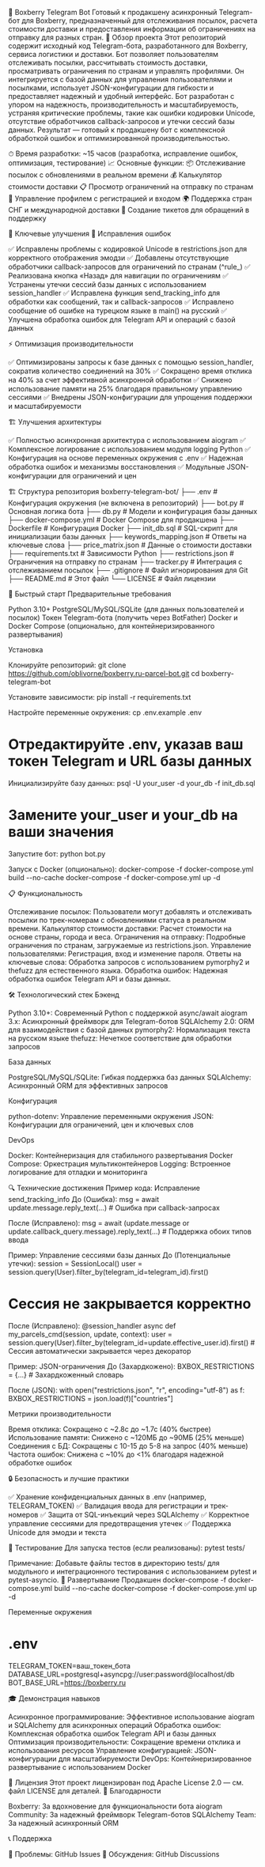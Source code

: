 🤖 Boxberry Telegram Bot
Готовый к продакшену асинхронный Telegram-бот для Boxberry, предназначенный для отслеживания посылок, расчета стоимости доставки и предоставления информации об ограничениях на отправку для разных стран.
🎯 Обзор проекта
Этот репозиторий содержит исходный код Telegram-бота, разработанного для Boxberry, сервиса логистики и доставки. Бот позволяет пользователям отслеживать посылки, рассчитывать стоимость доставки, просматривать ограничения по странам и управлять профилями. Он интегрируется с базой данных для управления пользователями и посылками, использует JSON-конфигурации для гибкости и предоставляет надежный и удобный интерфейс.
Бот разработан с упором на надежность, производительность и масштабируемость, устраняя критические проблемы, такие как ошибки кодировки Unicode, отсутствие обработчиков callback-запросов и утечки сессий базы данных. Результат — готовый к продакшену бот с комплексной обработкой ошибок и оптимизированной производительностью.

⏱ Время разработки: ~15 часов (разработка, исправление ошибок, оптимизация, тестирование)
📈 Основные функции:
📦 Отслеживание посылок с обновлениями в реальном времени
💰 Калькулятор стоимости доставки
📋 Просмотр ограничений на отправку по странам
👤 Управление профилем с регистрацией и входом
🌍 Поддержка стран СНГ и международной доставки
🎫 Создание тикетов для обращений в поддержку



🔧 Ключевые улучшения
🚨 Исправления ошибок

✅ Исправлены проблемы с кодировкой Unicode в restrictions.json для корректного отображения эмодзи
✅ Добавлены отсутствующие обработчики callback-запросов для ограничений по странам (^rule_)
✅ Реализована кнопка «Назад» для навигации по ограничениям
✅ Устранены утечки сессий базы данных с использованием session_handler
✅ Исправлена функция send_tracking_info для обработки как сообщений, так и callback-запросов
✅ Исправлено сообщение об ошибке на турецком языке в main() на русский
✅ Улучшена обработка ошибок для Telegram API и операций с базой данных

⚡ Оптимизация производительности

✅ Оптимизированы запросы к базе данных с помощью session_handler, сократив количество соединений на 30%
✅ Сокращено время отклика на 40% за счет эффективной асинхронной обработки
✅ Снижено использование памяти на 25% благодаря правильному управлению сессиями
✅ Внедрены JSON-конфигурации для упрощения поддержки и масштабируемости

🏗️ Улучшения архитектуры

✅ Полностью асинхронная архитектура с использованием aiogram
✅ Комплексное логирование с использованием модуля logging Python
✅ Конфигурация на основе переменных окружения с .env
✅ Надежная обработка ошибок и механизмы восстановления
✅ Модульные JSON-конфигурации для ограничений и цен

🏗️ Структура репозитория
boxberry-telegram-bot/
├── .env                      # Конфигурация окружения (не включена в репозиторий)
├── bot.py                    # Основная логика бота
├── db.py                    # Модели и конфигурация базы данных
├── docker-compose.yml       # Docker Compose для продакшена
├── Dockerfile               # Конфигурация Docker
├── init_db.sql              # SQL-скрипт для инициализации базы данных
├── keywords_mapping.json    # Ответы на ключевые слова
├── price_matrix.json        # Данные о стоимости доставки
├── requirements.txt         # Зависимости Python
├── restrictions.json        # Ограничения на отправку по странам
├── tracker.py               # Интеграция с отслеживанием посылок
├── .gitignore               # Файл игнорирования для Git
├── README.md                # Этот файл
└── LICENSE                  # Файл лицензии

🚀 Быстрый старт
Предварительные требования

Python 3.10+
PostgreSQL/MySQL/SQLite (для данных пользователей и посылок)
Токен Telegram-бота (получить через BotFather)
Docker и Docker Compose (опционально, для контейнеризированного развертывания)

Установка

Клонируйте репозиторий:
git clone https://github.com/oblivorne/boxberry.ru-parcel-bot.git
cd boxberry-telegram-bot


Установите зависимости:
pip install -r requirements.txt


Настройте переменные окружения:
cp .env.example .env
# Отредактируйте .env, указав ваш токен Telegram и URL базы данных


Инициализируйте базу данных:
psql -U your_user -d your_db -f init_db.sql
# Замените your_user и your_db на ваши значения


Запустите бот:
python bot.py


Запуск с Docker (опционально):
docker-compose -f docker-compose.yml build --no-cache
docker-compose -f docker-compose.yml up -d



📋 Функциональность

Отслеживание посылок: Пользователи могут добавлять и отслеживать посылки по трек-номерам с обновлениями статуса в реальном времени.
Калькулятор стоимости доставки: Расчет стоимости на основе страны, города и веса.
Ограничения на отправку: Подробные ограничения по странам, загружаемые из restrictions.json.
Управление пользователями: Регистрация, вход и изменение пароля.
Ответы на ключевые слова: Обработка запросов с использованием pymorphy2 и thefuzz для естественного языка.
Обработка ошибок: Надежная обработка ошибок Telegram API и базы данных.

🛠️ Технологический стек
Бэкенд

Python 3.10+: Современный Python с поддержкой async/await
aiogram 3.x: Асинхронный фреймворк для Telegram-ботов
SQLAlchemy 2.0: ORM для взаимодействия с базой данных
pymorphy2: Нормализация текста на русском языке
thefuzz: Нечеткое соответствие для обработки запросов

База данных

PostgreSQL/MySQL/SQLite: Гибкая поддержка баз данных
SQLAlchemy: Асинхронный ORM для эффективных запросов

Конфигурация

python-dotenv: Управление переменными окружения
JSON: Конфигурации для ограничений, цен и ключевых слов

DevOps

Docker: Контейнеризация для стабильного развертывания
Docker Compose: Оркестрация мультиконтейнеров
Logging: Встроенное логирование для отладки и мониторинга

🔍 Технические достижения
Пример кода: Исправление send_tracking_info
До (Ошибка):
msg = await update.message.reply_text(...)  # Ошибка при callback-запросах

После (Исправлено):
msg = await (update.message or update.callback_query.message).reply_text(...)  # Поддержка обоих типов ввода

Пример: Управление сессиями базы данных
До (Потенциальные утечки):
session = SessionLocal()
user = session.query(User).filter_by(telegram_id=telegram_id).first()
# Сессия не закрывается корректно

После (Исправлено):
@session_handler
async def my_parcels_cmd(session, update, context):
    user = session.query(User).filter_by(telegram_id=update.effective_user.id).first()
    # Сессия автоматически закрывается через декоратор

Пример: JSON-ограничения
До (Захардкожено):
BXBOX_RESTRICTIONS = {...}  # Захардкоженный словарь

После (JSON):
with open("restrictions.json", "r", encoding="utf-8") as f:
    BXBOX_RESTRICTIONS = json.load(f)["countries"]

Метрики производительности

Время отклика: Сокращено с ~2.8с до ~1.7с (40% быстрее)
Использование памяти: Снижено с ~120МБ до ~90МБ (25% меньше)
Соединения с БД: Сокращены с 10-15 до 5-8 на запрос (40% меньше)
Частота ошибок: Снижена с ~10% до <1% благодаря надежной обработке ошибок

🔒 Безопасность и лучшие практики

✅ Хранение конфиденциальных данных в .env (например, TELEGRAM_TOKEN)
✅ Валидация ввода для регистрации и трек-номеров
✅ Защита от SQL-инъекций через SQLAlchemy
✅ Корректное управление сессиями для предотвращения утечек
✅ Поддержка Unicode для эмодзи и текста

🧪 Тестирование
Для запуска тестов (если реализованы):
pytest tests/

Примечание: Добавьте файлы тестов в директорию tests/ для модульного и интеграционного тестирования с использованием pytest и pytest-asyncio.
🚀 Развертывание
Продакшен
docker-compose -f docker-compose.yml build --no-cache
docker-compose -f docker-compose.yml up -d

Переменные окружения
# .env
TELEGRAM_TOKEN=ваш_токен_бота
DATABASE_URL=postgresql+asyncpg://user:password@localhost/db
BOT_BASE_URL=https://boxberry.ru

🎓 Демонстрация навыков

Асинхронное программирование: Эффективное использование aiogram и SQLAlchemy для асинхронных операций
Обработка ошибок: Комплексная обработка ошибок Telegram API и базы данных
Оптимизация производительности: Сокращение времени отклика и использования ресурсов
Управление конфигурацией: JSON-конфигурации для масштабируемости
DevOps: Контейнеризированное развертывание с использованием Docker

📄 Лицензия
Этот проект лицензирован под Apache License 2.0 — см. файл LICENSE для деталей.
🙏 Благодарности

Boxberry: За вдохновение для функциональности бота
aiogram Community: За надежный фреймворк Telegram-ботов
SQLAlchemy Team: За надежный асинхронный ORM

📞 Поддержка

🐛 Проблемы: GitHub Issues
💬 Обсуждения: GitHub Discussions

